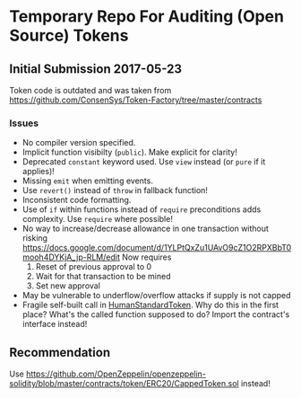 # Temporary Repo For Auditing (Open Source) Tokens

## Initial Submission 2017-05-23
Token code is outdated and was taken from https://github.com/ConsenSys/Token-Factory/tree/master/contracts
### Issues
- No compiler version specified.
- Implicit function visibilty (`public`). Make explicit for clarity!
- Deprecated `constant` keyword used. Use `view` instead (or `pure` if it applies)!
- Missing `emit` when emitting events.
- Use `revert()` instead of `throw` in fallback function!
- Inconsistent code formatting.
- Use of `if` within functions instead of `require` preconditions adds complexity. Use `require` where possible!
- No way to increase/decrease allowance in one transaction without risking https://docs.google.com/document/d/1YLPtQxZu1UAvO9cZ1O2RPXBbT0mooh4DYKjA_jp-RLM/edit Now requires
  1. Reset of previous approval to 0
  1. Wait for that transaction to be mined
  1. Set new approval
- May be vulnerable to underflow/overflow attacks if supply is not capped
- Fragile self-built call in [HumanStandardToken](contracts/HumanStandardToken.sol#57). Why do this in the first place? What's the called function supposed to do? Import the contract's interface instead!

## Recommendation
Use https://github.com/OpenZeppelin/openzeppelin-solidity/blob/master/contracts/token/ERC20/CappedToken.sol instead!
